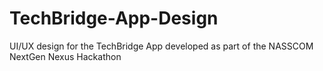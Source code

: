 # TechBridge-App-Design
UI/UX design for the TechBridge App developed as part of the NASSCOM NextGen Nexus Hackathon

